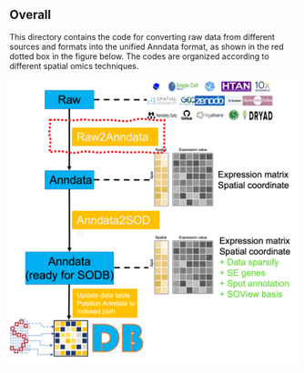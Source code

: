 ## Overall

This directory contains the code for converting raw data from different sources and formats into the unified Anndata format, as shown in the red dotted box in the figure below. The codes are organized according to different spatial omics techniques.

![pipeline](../Images/Raw2Anndata.png)